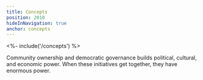 ```yaml
---
title: Concepts
position: 2010
hideInNavigation: true
anchor: concepts
---
```


<%- include('/concepts') %>

Community ownership and democratic governance builds political, cultural, and
economic power. When these initiatives get together, they have enormous power.
